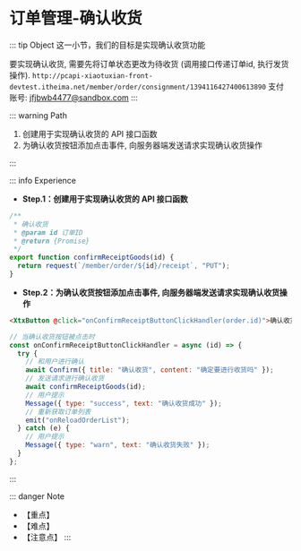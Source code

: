 # 订单管理-确认收货

::: tip Object
这一小节，我们的目标是实现确认收货功能

要实现确认收货, 需要先将订单状态更改为待收货 (调用接口传递订单id, 执行发货操作).
`http://pcapi-xiaotuxian-front-devtest.itheima.net/member/order/consignment/1394116427400613890`
支付账号: jfjbwb4477@sandbox.com
:::

::: warning Path

1. 创建用于实现确认收货的 API 接口函数
2. 为确认收货按钮添加点击事件, 向服务器端发送请求实现确认收货操作

:::

::: info Experience

* **Step.1：创建用于实现确认收货的 API 接口函数**

```js
/**
 * 确认收货
 * @param id 订单ID
 * @return {Promise}
 */
export function confirmReceiptGoods(id) {
  return request(`/member/order/${id}/receipt`, "PUT");
}
```

* **Step.2：为确认收货按钮添加点击事件, 向服务器端发送请求实现确认收货操作**

```html
<XtxButton @click="onConfirmReceiptButtonClickHandler(order.id)">确认收货</XtxButton>
```

```js
// 当确认收货按钮被点击时
const onConfirmReceiptButtonClickHandler = async (id) => {
  try {
    // 和用户进行确认
    await Confirm({ title: "确认收货", content: "确定要进行收货吗" });
    // 发送请求进行确认收货
    await confirmReceiptGoods(id);
    // 用户提示
    Message({ type: "success", text: "确认收货成功" });
    // 重新获取订单列表
    emit("onReloadOrderList");
  } catch (e) {
    // 用户提示
    Message({ type: "warn", text: "确认收货失败" });
  }
};
```

:::

::: danger Note

* 【重点】
* 【难点】
* 【注意点】
:::
